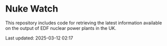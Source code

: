 # Nuke Watch

This repository includes code for retrieving the latest information available on the output of EDF nuclear power plants in the UK.

Last updated: 2025-03-12 02:17